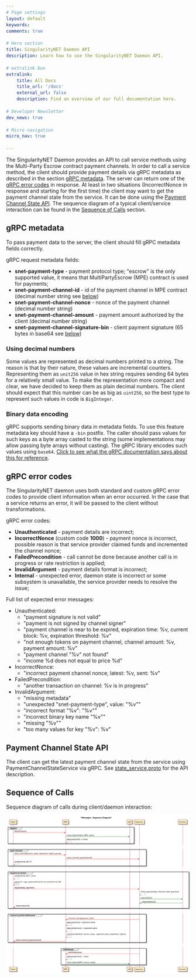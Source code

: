 ```yaml
---
# Page settings
layout: default
keywords:
comments: true

# Hero section
title: SingularityNET Daemon API
description: Learn how to use the SingularityNET Daemon API.

# extralink box
extralink:
    title: All Docs
    title_url: '/docs'
    external_url: false
    description: Find an overview of our full documentation here.

# Developer Newsletter
dev_news: true

# Micro navigation
micro_nav: true

---
```

The SingularityNET Daemon provides an API to call service methods using the Multi-Party Escrow contract payment channels. In order to call a service method, the client should provide payment details via gRPC metadata as described in the section [gRPC metadata](#grpc-metadata). The server can return one of the [gRPC error codes](#grpc-error-codes) in response. At least in two situations (IncorrectNonce in response and starting for the first time) the client may want to get the payment channel state from the service. It can be done using the [Payment Channel State API](#payment-channel-state-api). The sequence diagram of a typical client/service interaction can be found in the [Sequence of Calls](#sequence-of-calls) section.

## gRPC metadata
To pass payment data to the server, the client should fill gRPC metadata fields
correctly.

gRPC request metadata fields:
- **snet-payment-type** - payment protocol type; "escrow" is the only supported value, it means that MultiPartyEscrow (MPE) contract is used for payments;
- **snet-payment-channel-id** - id of the payment channel in MPE contract (decimal number string see [below](#using-decimal-numbers))
- **snet-payment-channel-nonce** - nonce of the payment channel (decimal number string)
- **snet-payment-channel-amount** - payment amount authorized by the client (decimal number string)
- **snet-payment-channel-signature-bin** - client payment signature (65 bytes in base64 see [below](#binary-data-encoding))

### Using decimal numbers
Some values are represented as decimal numbers printed to a string. The reason is that by their nature, these values are incremental counters. Representing them as `unit256` value in hex string requires sending 64 bytes for a relatively small value. To make the representation more compact and clear, we have decided to keep them as plain decimal numbers. The client should expect that this number can be as big as `uint256`, so the best type to represent such values in code is `BigInteger`.

### Binary data encoding
gRPC supports sending binary data in metadata fields. To use this feature metadata key should have a `-bin` postfix. The caller should pass values for such keys as a byte array casted to the string (some implementations may allow passing byte arrays without casting). The gRPC library encodes such values using `base64`. [Click to see what the gRPC documentation says about this for reference](https://github.com/grpc/grpc-go/blob/master/Documentation/grpc-metadata.md#storing-binary-data-in-metadata).

## gRPC error codes
The SingularityNET daemon uses both standard and custom gRPC error codes to provide client information when an error occurred. In the case that a service returns an error, it will be passed to the client without transformations.

gRPC error codes:
- **Unauthenticated** - payment details are incorrect;
- **IncorrectNonce** (custom code **1000**) - payment nonce is incorrect, possible
  reason is that service provider claimed funds and incremented the channel nonce;
- **FailedPrecondition** - call cannot be done because another call is in progress
  or rate restriction is applied;
- **InvalidArgument** - payment details format is incorrect;
- **Internal** - unexpected error, daemon state is incorrect or some subsystem is
  unavailable, the service provider needs to resolve the issue;

Full list of expected error messages:
- Unauthenticated:
  - "payment signature is not valid"
  - "payment is not signed by channel signer"
  - "payment channel is near to be expired, expiration time: %v, current block: %v, expiration threshold: %v"
  - "not enough tokens on payment channel, channel amount: %v, payment amount: %v"
  - "payment channel \"%v\" not found"
  - "income %d does not equal to price %d"
- IncorrectNonce:
  - "incorrect payment channel nonce, latest: %v, sent: %v"
- FailedPrecondition:
  - "another transaction on channel: %v is in progress"
- InvalidArgument:
  - "missing metadata"
  - "unexpected \"snet-payment-type\", value: \"%v\""
  - "incorrect format \"%v\": \"%v\""
  - "incorrect binary key name \"%v\""
  - "missing \"%v\""
  - "too many values for key \"%v\": %v"

## Payment Channel State API
The client can get the latest payment channel state from the service using PaymentChannelStateService via gRPC. See [state_service.proto](https://github.com/singnet/snet-daemon/blob/master/escrow/state_service.proto) for the API description.

## Sequence of Calls
Sequence diagram of calls during client/daemon interaction:

![Client/daemon interaction sequence diagram](/docs/all/mpe/img/clientDaemonInteractionSequenceDiagram.svg "Client/daemon interaction sequence diagram")
